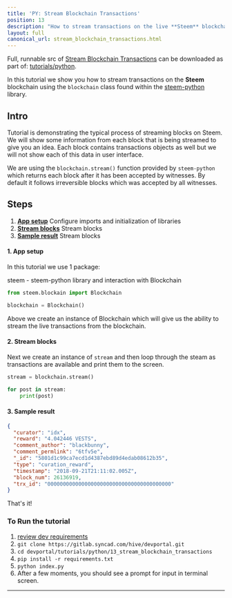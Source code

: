 ```yaml
---
title: 'PY: Stream Blockchain Transactions'
position: 13
description: "How to stream transactions on the live **Steem** blockchain"
layout: full
canonical_url: stream_blockchain_transactions.html
---              
```

<span class="fa-pull-left top-of-tutorial-repo-link"><span class="first-word">Full</span>, runnable src of [Stream Blockchain Transactions](https://gitlab.syncad.com/hive/devportal/-/tree/master/tutorials/python/tutorials/13_stream_blockchain_transactions) can be downloaded as part of: [tutorials/python](https://gitlab.syncad.com/hive/devportal/-/tree/master/tutorials/python).</span>
<br>



In this tutorial we show you how to stream transactions on the **Steem** blockchain using the `blockchain` class found within the [steem-python](https://github.com/steemit/steem-python) library.

## Intro

Tutorial is demonstrating the typical process of streaming blocks on Steem. We will show some information from each block that is being streamed to give you an idea. Each block contains transactions objects as well but we will not show each of this data in user interface.

We are using the `blockchain.stream()` function provided by `steem-python` which returns each block after it has been accepted by witnesses. By default it follows irreversible blocks which was accepted by all witnesses.

## Steps

1.  [**App setup**](#app-setup) Configure imports and initialization of libraries
1.  [**Stream blocks**](#stream-blocks) Stream blocks
1.  [**Sample result**](#sample-result) Stream blocks

#### 1. App setup<a name="app-setup"></a>

In this tutorial we use 1 package:

steem - steem-python library and interaction with Blockchain

```python
from steem.blockain import Blockchain

blockchain = Blockchain()
```

Above we create an instance of Blockchain which will give us the ability to stream the live transactions from the blockchain.

#### 2. Stream blocks<a name="stream-blocks"></a>

Next we create an instance of `stream` and then loop through the steam as transactions are available and print them to the screen.

```python
stream = blockchain.stream()

for post in stream:
	print(post)
```

#### 3. Sample result<a name="sample-result"></a>

```json
{
  "curator": "idx",
  "reward": "4.042446 VESTS",
  "comment_author": "blackbunny",
  "comment_permlink": "6tfv5e",
  "_id": "5801d1c99ca7ecd1d4387ebd89d4edab08612b35",
  "type": "curation_reward",
  "timestamp": "2018-09-21T21:11:02.005Z",
  "block_num": 26136919,
  "trx_id": "0000000000000000000000000000000000000000"
}
```


That's it!

### To Run the tutorial

1.  [review dev requirements](getting_started.html)
1.  `git clone https://gitlab.syncad.com/hive/devportal.git`
1.  `cd devportal/tutorials/python/13_stream_blockchain_transactions`
1.  `pip install -r requirements.txt`
1.  `python index.py`
1.  After a few moments, you should see a prompt for input in terminal screen.


---
